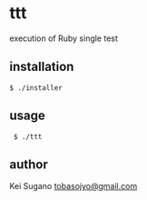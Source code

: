 # ttt

execution of Ruby single test

## installation

```
$ ./installer
```

## usage

```
 $ ./ttt
```

## author

Kei Sugano <tobasojyo@gmail.com>

